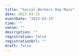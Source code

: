 ```yaml
---
title: "Social Workers Day Mass"
date: 2023-03-15
eventDate: "2023-03-15"
time: ""
venue: ""
description: ""
registration: false
registrationUrl: ""
draft: false
---
```

